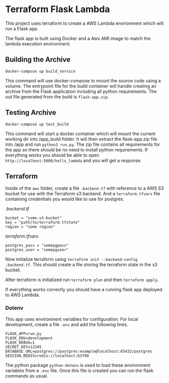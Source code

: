 # Terraform Flask Lambda

This project uses terraform to create a AWS Lambda environment which will run a 
Flask app. 

The flask app is built using Docker and a Aws AMI image to match the lambda 
execution environment. 

## Building the Archive
`docker-compose up build_service`

This command will use docker-compose to mount the source code using a volume.
The entrypoint file for the build container will handle creating an archive 
from the Flask application including all python requirements. The out file generated 
from the build is `flask-app.zip`. 

## Testing Archive 
`docker-compose up test_build`

This command will start a docker container which will mount the current working dir
into /app_build folder. It will then extract the flask-app.zip file into /app and 
run `python3 run.py`. The zip file contains all requirements for the app so there
should be no need to install python requirements. If everything works you should be
able to open `http://localhost:5000/hello_lambda` and you will get a response.

## Terraform
Inside of the `aws` folder, create a file `.backend.tf` with reference to a AWS S3 bucket for use 
with the Terraform s3 backend. And a `terraform.tfvars` file containing credentials you would like to 
use for postgres.

*.backend.tf*
```hcl-terraform
bucket = "some-s3-bucket"
key = "path/to/terraform.tfstate"
region = "some region"
```
*terraform.tfvars*
```hcl-terraform
postgres_pass = "somepgpass"
postgres_user = "somepguser"
```
Now initialize terraform using `terraform init --backend-config .backend.tf`. This should create a file
storing the terraform state in the s3 bucket. 

After terraform is initialized run `terraform plan` and then `terraform apply`.

If everything works correctly you should have a running flask app deployed to AWS
Lambda.

### Dotenv
This app uses environment variables for configuration. For local development, create a file `.env` and
add the following lines.
```.env
FLASK_APP=run.py
FLASK_ENV=development
FLASK_DEBUG=1
SECRET_KEY=12345
DATABASE_URL=postgres://postgres:example@localhost:65432/postgres
SESSION_REDIS=redis://localhost:63798
```
The python package `python-dotenv` is used to load these environment variables from 
a `.env` file. Once this file is created you can run the flask commands as usual.


